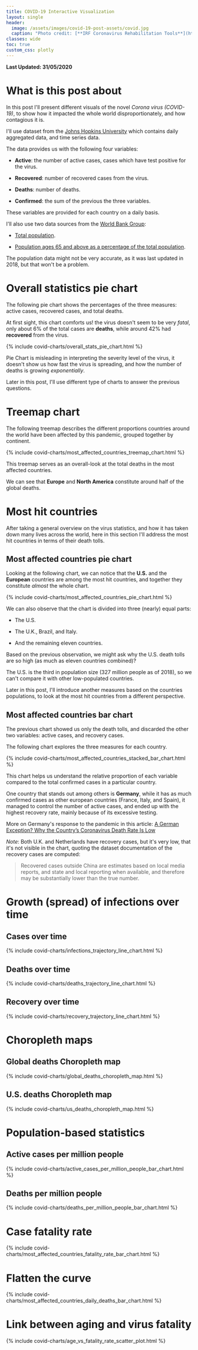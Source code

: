 ```yaml
---
title: COVID-19 Interactive Visualization
layout: single
header:
  image: /assets/images/covid-19-post-assets/covid.jpg
  caption: "Photo credit: [**IRF Coronavirus Rehabilitation Tools**](http://www.rehabforum.org/tools.html)"
classes: wide
toc: true
custom_css: plotly
---
```


**Last Updated: 31/05/2020**

# What is this post about

In this post I'll present different visuals of the novel *Corona virus (COVID-19)*, to show how it impacted the whole world disproportionately, and how contagious it is.

I'll use dataset from the [Johns Hopkins University](https://github.com/CSSEGISandData/COVID-19) which contains daily aggregated data, and time series data.

The data provides us with the following four variables:

- **Active**: the number of active cases, cases which have test positive for the virus.

- **Recovered**: number of recovered cases from the virus.

- **Deaths**: number of deaths.

- **Confirmed**: the sum of the previous the three variables.

These variables are provided for each country on a daily basis.

I'll also use two data sources from the [World Bank Group](https://www.worldbank.org/):

- [Total population](https://data.worldbank.org/indicator/SP.POP.TOTL).

- [Population ages 65 and above as a percentage of the total population](https://data.worldbank.org/indicator/SP.POP.65UP.TO.ZS).

The population data might not be very accurate, as it was last updated in 2018, but that won't be a problem.

# Overall statistics pie chart

The following pie chart shows the percentages of the three measures: active cases, recovered cases, and total deaths.

At first sight, this chart comforts us! the virus doesn't seem to be very *fatal*, only about 6% of the total cases are **deaths**, while around 42% had **recovered** from the virus.

{% include covid-charts/overall_stats_pie_chart.html %}

Pie Chart is misleading in interpreting the severity level of the virus, it doesn't show us how fast the virus is spreading, and how the number of deaths is growing *exponentially*.

Later in this post, I'll use different type of charts to answer the previous questions.

# Treemap chart

The following treemap describes the different proportions countries around the world have been affected by this pandemic, grouped together by continent.

{% include covid-charts/most_affected_countries_treemap_chart.html %}

This treemap serves as an overall-look at the total deaths in the most affected countries.

We can see that **Europe** and **North America** constitute around half of the global deaths.

# Most hit countries

After taking a general overview on the virus statistics, and how it has taken down many lives across the world, here in this section I'll address the most hit countries in terms of their death tolls.

## Most affected countries pie chart

Looking at the following chart, we can notice that the **U.S.** and the **European** countries are among the most hit countries, and together they constitute *almost* the whole chart.

{% include covid-charts/most_affected_countries_pie_chart.html %}

We can also observe that the chart is divided into three (nearly) equal parts:

- The U.S.

- The U.K., Brazil, and Italy.

- And the remaining eleven countries.

Based on the previous observation, we might ask why the U.S. death tolls are so high (as much as eleven countries combined)?

The U.S. is the third in population size (327 million people as of 2018), so we can't compare it with other low-populated countries.

Later in this post, I'll introduce another measures based on the countries populations, to look at the most hit countries from a different perspective.

## Most affected countries bar chart

The previous chart showed us only the death tolls, and discarded the other two variables: active cases, and recovery cases.

The following chart explores the three measures for each country.

{% include covid-charts/most_affected_countries_stacked_bar_chart.html %}

This chart helps us understand the relative proportion of each variable compared to the total confirmed cases in a particular country.

One country that stands out among others is **Germany**, while it has as much confirmed cases as other european countries (France, Italy, and Spain), it managed to control the number of active cases, and ended up with the highest recovery rate, mainly because of its excessive testing.

More on Germany's response to the pandemic in this article: [A German Exception? Why the Country’s Coronavirus Death Rate Is Low](https://www.nytimes.com/2020/04/04/world/europe/germany-coronavirus-death-rate.html)

*Note*: Both U.K. and Netherlands have recovery cases, but it's very low, that it's not visible in the chart, quoting the dataset documentation of the recovery cases are computed:

> Recovered cases outside China are estimates based on local media reports, and state and local reporting when available, and therefore may be substantially lower than the true number.

# Growth (spread) of infections over time

## Cases over time

{% include covid-charts/infections_trajectory_line_chart.html %}

## Deaths over time

{% include covid-charts/deaths_trajectory_line_chart.html %}

## Recovery over time

{% include covid-charts/recovery_trajectory_line_chart.html %}

# Choropleth maps

## Global deaths Choropleth map

{% include covid-charts/global_deaths_choropleth_map.html %}

## U.S. deaths Choropleth map

{% include covid-charts/us_deaths_choropleth_map.html %}

# Population-based statistics

## Active cases per million people

{% include covid-charts/active_cases_per_million_people_bar_chart.html %}

## Deaths per million people

{% include covid-charts/deaths_per_million_people_bar_chart.html %}

# Case fatality rate

{% include covid-charts/most_affected_countries_fatality_rate_bar_chart.html %}

# Flatten the curve

{% include covid-charts/most_affected_countries_daily_deaths_bar_chart.html %}

# Link between aging and virus fatality

{% include covid-charts/age_vs_fatality_rate_scatter_plot.html %}